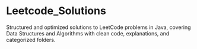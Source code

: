 # Leetcode_Solutions
Structured and optimized solutions to LeetCode problems in Java, covering Data Structures and Algorithms with clean code, explanations, and categorized folders.
